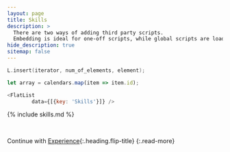 ```yaml
---
layout: page
title: Skills
description: >
  There are two ways of adding third party scripts.
  Embedding is ideal for one-off scripts, while global scripts are loaded on every page.
hide_description: true
sitemap: false
---
```


<!-- ## SkillSet

```python
skillset = ["Coding", "Baking", "Being"]
print(skillset)
``` -->

```cpp
L.insert(iterator, num_of_elements, element);
```

<!-- Backend -->
```js
let array = calendars.map(item => item.id);
```

<!-- Frontend -->

```js
<FlatList
        data={[{key: 'Skills'}]} />
```

{% include skills.md %}

&nbsp;
&nbsp;
&nbsp;

Continue with [Experience](experience.md){:.heading.flip-title}
{:.read-more}
